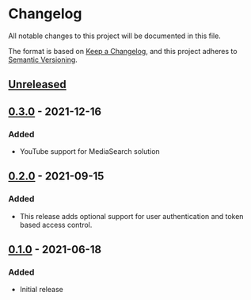 # Changelog
All notable changes to this project will be documented in this file.

The format is based on [Keep a Changelog](https://keepachangelog.com/en/1.0.0/),
and this project adheres to [Semantic Versioning](https://semver.org/spec/v2.0.0.html).


## [Unreleased]

## [0.3.0] - 2021-12-16
### Added
- YouTube support for MediaSearch solution

## [0.2.0] - 2021-09-15
### Added
- This release adds optional support for user authentication and token based access control.

## [0.1.0] - 2021-06-18
### Added
- Initial release

[Unreleased]: https://github.com/aws-samples/aws-kendra-transcribe-media-search/compare/v0.3.0...develop
[0.3.0]: https://github.com/aws-samples/aws-kendra-transcribe-media-search/compare/v0.2.0...v0.3.0
[0.2.0]: https://github.com/aws-samples/aws-kendra-transcribe-media-search/compare/v0.1.0...v0.2.0
[0.1.0]: https://github.com/aws-samples/aws-kendra-transcribe-media-search/releases/tag/v0.1.0
